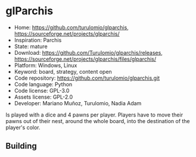 # glParchis

- Home: https://github.com/turulomio/glparchis, https://sourceforge.net/projects/glparchis/
- Inspiration: Parchis
- State: mature
- Download: https://github.com/Turulomio/glparchis/releases, https://sourceforge.net/projects/glparchis/files/glparchis/
- Platform: Windows, Linux
- Keyword: board, strategy, content open
- Code repository: https://github.com/turulomio/glparchis.git
- Code language: Python
- Code license: GPL-3.0
- Assets license: GPL-2.0
- Developer: Mariano Muñoz, Turulomio, Nadia Adam

Is played with a dice and 4 pawns per player. Players have to move their pawns out of their nest, around the whole board, into the destination of the player's color.

## Building
